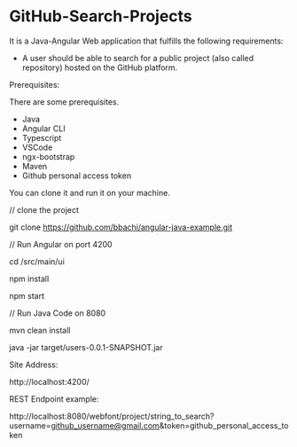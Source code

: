 # GitHub-Search-Projects

It is a Java-Angular Web application that fulfills the
following requirements:

- A user should be able to search for a public project (also called repository) hosted on the
 GitHub platform.
 
Prerequisites:

There are some prerequisites.
- Java
- Angular CLI
- Typescript
- VSCode
- ngx-bootstrap
- Maven
- Github personal access token


You can clone it and run it on your machine.

// clone the project

git clone https://github.com/bbachi/angular-java-example.git

// Run Angular on port 4200

cd /src/main/ui

npm install

npm start

// Run Java Code on 8080

mvn clean install

java -jar target/users-0.0.1-SNAPSHOT.jar


Site Address:

http://localhost:4200/

REST Endpoint example:

http://localhost:8080/webfont/project/string_to_search?username=github_username@gmail.com&token=github_personal_access_token



